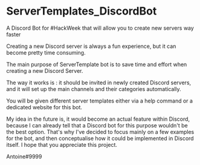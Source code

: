 # ServerTemplates_DiscordBot
A Discord Bot for #HackWeek that will allow you to create new servers way faster

Creating a new Discord server is always a fun experience, but it can become pretty time consuming.

The main purpose of ServerTemplate bot is to save time and effort when creating a new Discord Server.

The way it works is : it should be invited in newly created Discord servers, and it will set up the main channels and their categories automatically.

You will be given different server templates either via a help command or a dedicated website for this bot.

My idea in the future is, it would become an actual feature within Discord, because I can already tell that a Discord bot for this purpose wouldn't be the best option.
That's why I've decided to focus mainly on a few examples for the bot, and then conceptualise how it could be implemented in Discord itself.
I hope that you appreciate this project.

Antoine#9999
